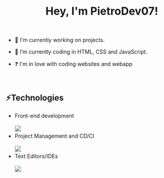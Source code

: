 # <div align="center">Hey, I'm PietroDev07!</div>  

<br>

- 🔭 I'm currently working on projects.
  

- 🌱 I’m currently coding in HTML, CSS and JavaScript.
  

- ❓ I'm in love with coding websites and webapp
  
<br/>

 ## ⚡Technologies
- Front-end development <br> <br>
[![](https://skillicons.dev/icons?i=html,css,js&perline=3)](https://skillicons.dev)
- Project Management and CD/CI <br> <br>
[![](https://skillicons.dev/icons?i=github,git&perline=3)](https://skillicons.dev)
- Text Editors/IDEs <br> <br>
[![](https://skillicons.dev/icons?i=vscode&perline=3)](https://skillicons.dev)
